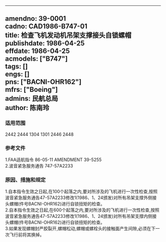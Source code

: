 ﻿ ---
amendno: 39-0001  
cadno: CAD1986-B747-01  
title: 检查飞机发动机吊架支撑接头自锁螺帽  
publishdate: 1986-04-25  
effdate: 1986-04-25  
acmodels: ["B747"]  
tags: []  
engs: []  
pns: ["BACNI-OHR162"]  
mfrs: ["Boeing"]  
admins: 民航总局  
author: 陈南玲  
---
  
### 适用范围  
2442 2444 1304 1301 2446 2448  
  
<!--more-->  
### 参考文件  
  1.FAA适航指令 86-05-11 AMENDMENT 39-5255  
  2.波音紧急服务通告 747-57A2233  
  
### 原因、措施和规定  

  1.自本指令生效之日起,在100个起落之内,要对所涉及的飞机进行一次性检查,按照波音紧急服务通告47-57A2233修改1(1986、1、24颁发)对所有吊架支撑外侧接头螺帽(件号BACNI-OHR162)进行自锁扭矩的检查。  
  2.自本指令生效之日起,在600个起落之内,要对所涉及的飞机进行一次性检查,按照波音紧急服务通告47-57A2233修改1(1986、1、24颁发)对所有吊架支撑内侧接头螺帽(件号BACNI-OHR162)进行自锁扭矩的检查。  
  3.如果发现螺帽封严胶裂开,螺帽松动,螺帽或螺栓头的接触面产生间隙,必须在下一次飞行前将其换掉。  

